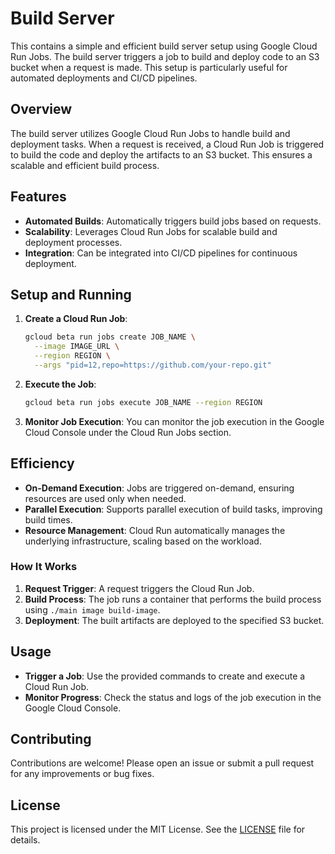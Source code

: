 # Build Server

This contains a simple and efficient build server setup using Google Cloud Run Jobs. The build server triggers a job to build and deploy code to an S3 bucket when a request is made. This setup is particularly useful for automated deployments and CI/CD pipelines.

## Overview
The build server utilizes Google Cloud Run Jobs to handle build and deployment tasks. When a request is received, a Cloud Run Job is triggered to build the code and deploy the artifacts to an S3 bucket. This ensures a scalable and efficient build process.

## Features
- **Automated Builds**: Automatically triggers build jobs based on requests.
- **Scalability**: Leverages Cloud Run Jobs for scalable build and deployment processes.
- **Integration**: Can be integrated into CI/CD pipelines for continuous deployment.

## Setup and Running
1. **Create a Cloud Run Job**:
   ```sh
   gcloud beta run jobs create JOB_NAME \
     --image IMAGE_URL \
     --region REGION \
     --args "pid=12,repo=https://github.com/your-repo.git"
   ```

2. **Execute the Job**:
   ```sh
   gcloud beta run jobs execute JOB_NAME --region REGION
   ```

3. **Monitor Job Execution**:
   You can monitor the job execution in the Google Cloud Console under the Cloud Run Jobs section.

## Efficiency
- **On-Demand Execution**: Jobs are triggered on-demand, ensuring resources are used only when needed.
- **Parallel Execution**: Supports parallel execution of build tasks, improving build times.
- **Resource Management**: Cloud Run automatically manages the underlying infrastructure, scaling based on the workload.

### How It Works
1. **Request Trigger**: A request triggers the Cloud Run Job.
2. **Build Process**: The job runs a container that performs the build process using `./main image build-image`.
3. **Deployment**: The built artifacts are deployed to the specified S3 bucket.

## Usage
- **Trigger a Job**: Use the provided commands to create and execute a Cloud Run Job.
- **Monitor Progress**: Check the status and logs of the job execution in the Google Cloud Console.

## Contributing
Contributions are welcome! Please open an issue or submit a pull request for any improvements or bug fixes.

## License
This project is licensed under the MIT License. See the [LICENSE](LICENSE) file for details.